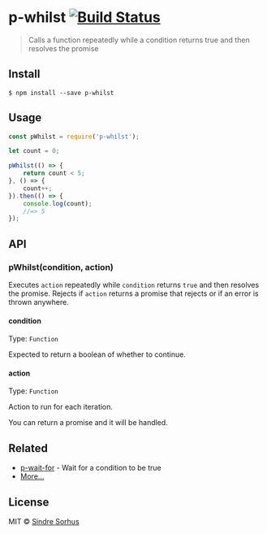 # p-whilst [![Build Status](https://travis-ci.org/sindresorhus/p-whilst.svg?branch=master)](https://travis-ci.org/sindresorhus/p-whilst)

> Calls a function repeatedly while a condition returns true and then resolves the promise


## Install

```
$ npm install --save p-whilst
```


## Usage

```js
const pWhilst = require('p-whilst');

let count = 0;

pWhilst(() => {
	return count < 5;
}, () => {
	count++;
}).then(() => {
	console.log(count);
	//=> 5
});
```


## API

### pWhilst(condition, action)

Executes `action` repeatedly while `condition` returns `true` and then resolves the promise. Rejects if `action` returns a promise that rejects or if an error is thrown anywhere.

#### condition

Type: `Function`

Expected to return a boolean of whether to continue.

#### action

Type: `Function`

Action to run for each iteration.

You can return a promise and it will be handled.


## Related

- [p-wait-for](https://github.com/sindresorhus/p-wait-for) - Wait for a condition to be true
- [More…](https://github.com/sindresorhus/promise-fun)


## License

MIT © [Sindre Sorhus](https://sindresorhus.com)
